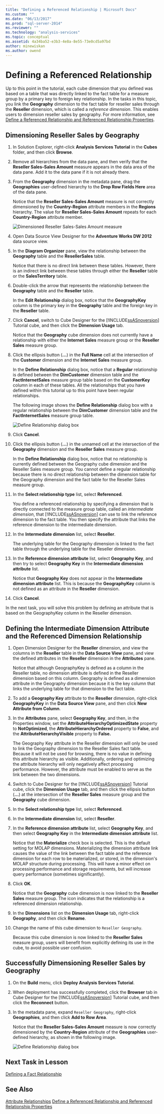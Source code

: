```yaml
---
title: "Defining a Referenced Relationship | Microsoft Docs"
ms.custom: ""
ms.date: "06/13/2017"
ms.prod: "sql-server-2014"
ms.reviewer: ""
ms.technology: "analysis-services"
ms.topic: conceptual
ms.assetid: 4a34ba52-e3b3-4e8a-8e55-73e0cd5a97bd
author: minewiskan
ms.author: owend
---
```

# Defining a Referenced Relationship
  Up to this point in the tutorial, each cube dimension that you defined was based on a table that was directly linked to the fact table for a measure group by a primary key to foreign key relationship. In the tasks in this topic, you link the **Geography** dimension to the fact table for reseller sales through the **Reseller** dimension, which is called a *reference dimension*. This enables users to dimension reseller sales by geography. For more information, see [Define a Referenced Relationship and Referenced Relationship Properties](multidimensional-models/define-a-referenced-relationship-and-referenced-relationship-properties.md).

## Dimensioning Reseller Sales by Geography

1.  In Solution Explorer, right-click **Analysis Services Tutorial** in the **Cubes** folder, and then click **Browse**.

2.  Remove all hierarchies from the data pane, and then verify that the **Reseller Sales-Sales Amount** measure appears in the data area of the data pane. Add it to the data pane if it is not already there.

3.  From the **Geography** dimension in the metadata pane, drag the **Geographies** user-defined hierarchy to the **Drop Row Fields Here** area of the data pane.

     Notice that the **Reseller Sales-Sales Amount** measure is not correctly dimensioned by the **Country-Region** attribute members in the **Regions** hierarchy. The value for **Reseller Sales-Sales Amount** repeats for each **Country-Region** attribute member.

     ![Dimensioned Reseller Sales-Sales Amount measure](../../2014/tutorials/media/l5-referencedrelationship-1.gif "Dimensioned Reseller Sales-Sales Amount measure")

4.  Open Data Source View Designer for the **Adventure Works DW 2012** data source view.

5.  In the **Diagram Organizer** pane, view the relationship between the **Geography** table and the **ResellerSales** table.

     Notice that there is no direct link between these tables. However, there is an indirect link between these tables through either the **Reseller** table or the **SalesTerritory** table.

6.  Double-click the arrow that represents the relationship between the **Geography** table and the **Reseller** table.

     In the **Edit Relationship** dialog box, notice that the **GeographyKey** column is the primary key in the **Geography** table and the foreign key in the **Reseller** table.

7.  Click **Cancel**, switch to Cube Designer for the [!INCLUDE[ssASnoversion](../includes/ssasnoversion-md.md)] Tutorial cube, and then click the **Dimension Usage** tab.

     Notice that the **Geography** cube dimension does not currently have a relationship with either the **Internet Sales** measure group or the **Reseller Sales** measure group.

8.  Click the ellipsis button (**...**) in the **Full Name** cell at the intersection of the **Customer** dimension and the **Internet Sales** measure group.

     In the **Define Relationship** dialog box, notice that a **Regular** relationship is defined between the **DimCustomer** dimension table and the **FactInternetSales** measure group table based on the **CustomerKey** column in each of these tables. All the relationships that you have defined within this tutorial up to this point have been regular relationships.

     The following image shows the **Define Relationship** dialog box with a regular relationship between the **DimCustomer** dimension table and the **FactInternetSales** measure group table.

     ![Define Relationship dialog box](../../2014/tutorials/media/l5-referencedrelationship-4.gif "Define Relationship dialog box")

9. Click **Cancel**.

10. Click the ellipsis button (**...**) in the unnamed cell at the intersection of the **Geography** dimension and the **Reseller Sales** measure group.

     In the **Define Relationship** dialog box, notice that no relationship is currently defined between the Geography cube dimension and the Reseller Sales measure group. You cannot define a regular relationship because there is no direct relationship between the dimension table for the Geography dimension and the fact table for the Reseller Sales measure group.

11. In the **Select relationship type** list, select **Referenced**.

     You define a referenced relationship by specifying a dimension that is directly connected to the measure group table, called an *intermediate dimension*, that [!INCLUDE[ssASnoversion](../includes/ssasnoversion-md.md)] can use to link the reference dimension to the fact table. You then specify the attribute that links the reference dimension to the intermediate dimension.

12. In the **Intermediate dimension** list, select **Reseller**.

     The underlying table for the Geography dimension is linked to the fact table through the underlying table for the Reseller dimension.

13. In the **Reference dimension attribute** list, select **Geography Key**, and then try to select **Geography Key** in the **Intermediate dimension attribute** list.

     Notice that **Geography Key** does not appear in the **Intermediate dimension attribute** list. This is because the **GeographyKey** column is not defined as an attribute in the **Reseller** dimension.

14. Click **Cancel**.

 In the next task, you will solve this problem by defining an attribute that is based on the GeographyKey column in the Reseller dimension.

## Defining the Intermediate Dimension Attribute and the Referenced Dimension Relationship

1.  Open Dimension Designer for the **Reseller** dimension, and view the columns in the **Reseller** table in the **Data Source View** pane, and view the defined attributes in the **Reseller** dimension in the **Attributes** pane.

     Notice that although GeographyKey is defined as a column in the Reseller table, no dimension attribute is defined in the Reseller dimension based on this column. Geography is defined as a dimension attribute in the Geography dimension because it is the key column that links the underlying table for that dimension to the fact table.

2.  To add a **Geography Key** attribute to the **Reseller** dimension, right-click **GeographyKey** in the **Data Source View** pane, and then click **New Attribute from Column**.

3.  In the **Attributes** pane, select **Geography Key**, and then, in the Properties window, set the **AttributeHierarchyOptimizedState** property to **NotOptimized**, the **AttributeHierarchyOrdered** property to **False**, and the **AttributeHierarchyVisible** property to **False.**

     The Geography Key attribute in the Reseller dimension will only be used to link the Geography dimension to the Reseller Sales fact table. Because it will not be used for browsing, there is no value in defining this attribute hierarchy as visible. Additionally, ordering and optimizing the attribute hierarchy will only negatively affect processing performance. However, the attribute must be enabled to serve as the link between the two dimensions.

4.  Switch to Cube Designer for the [!INCLUDE[ssASnoversion](../includes/ssasnoversion-md.md)] Tutorial cube, click the **Dimension Usage** tab, and then click the ellipsis button (**...**) at the intersection of the **Reseller Sales** measure group and the **Geography** cube dimension.

5.  In the **Select relationship type** list, select **Referenced**.

6.  In the **Intermediate dimension** list, select **Reseller**.

7.  In the **Reference dimension attribute** list, select **Geography Key**, and then select **Geography Key** in the **Intermediate dimension attribute** list.

     Notice that the **Materialize** check box is selected. This is the default setting for MOLAP dimensions. Materializing the dimension attribute link causes the value of the link between the fact table and the reference dimension for each row to be materialized, or stored, in the dimension's MOLAP structure during processing. This will have a minor effect on processing performance and storage requirements, but will increase query performance (sometimes significantly).

8.  Click **OK**.

     Notice that the **Geography** cube dimension is now linked to the **Reseller Sales** measure group. The icon indicates that the relationship is a referenced dimension relationship.

9. In the **Dimensions** list on the **Dimension Usage** tab, right-click **Geography**, and then click **Rename**.

10. Change the name of this cube dimension to `Reseller Geography`.

     Because this cube dimension is now linked to the **Reseller Sales** measure group, users will benefit from explicitly defining its use in the cube, to avoid possible user confusion.

## Successfully Dimensioning Reseller Sales by Geography

1.  On the **Build** menu, click **Deploy Analysis Services Tutorial**.

2.  When deployment has successfully completed, click the **Browser** tab in Cube Designer for the [!INCLUDE[ssASnoversion](../includes/ssasnoversion-md.md)] Tutorial cube, and then click the **Reconnect** button.

3.  In the metadata pane, expand `Reseller Geography`, right-click **Geographies**, and then click **Add to Row Area**.

     Notice that the **Reseller Sales-Sales Amount** measure is now correctly dimensioned by the **Country-Region** attribute of the **Geographies** user-defined hierarchy, as shown in the following image.

     ![Define Relationship dialog box](../../2014/tutorials/media/l5-referencedrelationship-5.gif "Define Relationship dialog box")

## Next Task in Lesson
 [Defining a Fact Relationship](lesson-5-2-defining-a-fact-relationship.md)

## See Also
 [Attribute Relationships](multidimensional-models-olap-logical-dimension-objects/attribute-relationships.md) 
 [Define a Referenced Relationship and Referenced Relationship Properties](multidimensional-models/define-a-referenced-relationship-and-referenced-relationship-properties.md)


